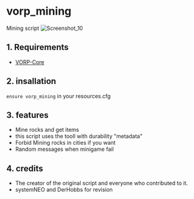 # vorp_mining
Mining script 
![Screenshot_10](https://user-images.githubusercontent.com/101003021/190602935-bec09f9a-4651-44b0-b2b9-3688f0a51df2.png)

## 1. Requirements
- [VORP-Core](https://github.com/VORPCORE/vorp-core-lua)

## 2. insallation
`ensure vorp_mining` in your resources.cfg

## 3. features
- Mine rocks and get items 
- this script uses the tooll with durability "metadata"
- Forbid Mining rocks in cities if you want
- Random messages when minigame fail

## 4. credits
- The creator of the original script and everyone who contributed to it.
- systemNEO and DerHobbs for revision
